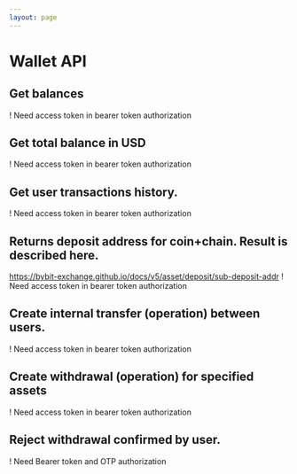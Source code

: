 ```yaml
---
layout: page
---
```


# Wallet API

<GlobalAuth />

## Get balances
! Need access token in bearer token authorization

<InteractiveWalletAPIEndpoint1 />

## Get total balance in USD
! Need access token in bearer token authorization

<InteractiveWalletAPIEndpoint2 />

## Get user transactions history.
! Need access token in bearer token authorization

<InteractiveWalletAPIEndpoint3 />

## Returns deposit address for coin+chain. Result is described here.
https://bybit-exchange.github.io/docs/v5/asset/deposit/sub-deposit-addr
! Need access token in bearer token authorization

<InteractiveWalletAPIEndpoint4 />

## Create internal transfer (operation) between users.
! Need access token in bearer token authorization

<InteractiveWalletAPIEndpoint5 />

## Create withdrawal (operation) for specified assets
! Need access token in bearer token authorization

<InteractiveWalletAPIEndpoint6 />

## Reject withdrawal confirmed by user.
! Need Bearer token and OTP authorization

<InteractiveWalletAPIEndpoint7 />

<script setup>
import InteractiveWalletAPIEndpoint1 from '../.vitepress/theme/components/InteractiveWalletAPIEndpoint1.vue'
import InteractiveWalletAPIEndpoint2 from '../.vitepress/theme/components/InteractiveWalletAPIEndpoint2.vue'
import InteractiveWalletAPIEndpoint3 from '../.vitepress/theme/components/InteractiveWalletAPIEndpoint3.vue'
import InteractiveWalletAPIEndpoint4 from '../.vitepress/theme/components/InteractiveWalletAPIEndpoint4.vue'
import InteractiveWalletAPIEndpoint5 from '../.vitepress/theme/components/InteractiveWalletAPIEndpoint5.vue'
import InteractiveWalletAPIEndpoint6 from '../.vitepress/theme/components/InteractiveWalletAPIEndpoint6.vue'
import InteractiveWalletAPIEndpoint7 from '../.vitepress/theme/components/InteractiveWalletAPIEndpoint7.vue'
import GlobalAuth from '../.vitepress/theme/components/GlobalAuth.vue'
import SimpleOutline from '../.vitepress/theme/components/SimpleOutline.vue'
</script>

<SimpleOutline :items="[
  { text: 'Get balances', anchor: '#get-balances' },
  { text: 'Get total balance in USD', anchor: '#get-total-balance-in-usd' },
  { text: 'Get user transactions history.', anchor: '#get-user-transactions-history' },
  { text: 'Returns deposit address for coin+chain. Result is described here. https://bybit-exchange.github.io/docs/v5/asset/deposit/sub-deposit-addr', anchor: '#returns-deposit-address-for-coinchain-result-is-described-here-httpsbybitexchangegithubiodocsv5assetdepositsubdepositaddr' },
  { text: 'Create internal transfer (operation) between users.', anchor: '#create-internal-transfer-operation-between-users' },
  { text: 'Create withdrawal (operation) for specified assets', anchor: '#create-withdrawal-operation-for-specified-assets' },
  { text: 'Reject withdrawal confirmed by user.', anchor: '#reject-withdrawal-confirmed-by-user' }
]" />
